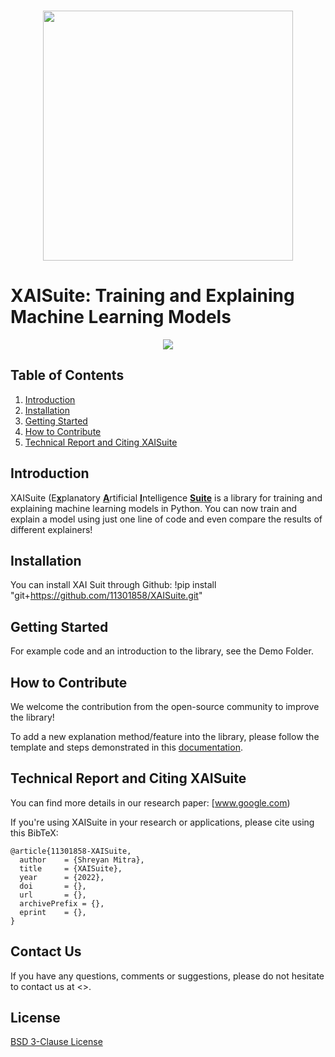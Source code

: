 <p align="center">
    <br>
    <img src="" width="400"/>
    <br>
<p>

# XAISuite: Training and Explaining Machine Learning Models
<div align="center">
  <a href="#">
  <img src="https://img.shields.io/badge/Python-3.7, 3.8, 3.9, 3.10-blue">
  </a>
</div>

## Table of Contents
1. [Introduction](#introduction)
2. [Installation](#installation)
3. [Getting Started](#getting-started)
4. [How to Contribute](https://opensource.salesforce.com/OmniXAI/latest/omnixai.html#how-to-contribute)
5. [Technical Report and Citing XAISuite](#technical-report-and-citing-xaisuite)


## Introduction

XAISuite (E<u><b>x</b></u>planatory <u><b>A</b></u>rtificial <u><b>I</b></u>ntelligence <u><b>Suite</b></u> is a library for training and explaining machine learning models in Python. You can now train and explain a model using just one line of code and even compare the results of different explainers!



## Installation
You can install XAI Suit through Github:
!pip install "git+https://github.com/11301858/XAISuite.git"

## Getting Started

For example code and an introduction to the library, see the Demo Folder.


## How to Contribute

We welcome the contribution from the open-source community to improve the library!

To add a new explanation method/feature into the library, please follow the template and steps demonstrated in this 
[documentation]().

## Technical Report and Citing XAISuite
You can find more details in our research paper: [www.google.com)

If you're using XAISuite in your research or applications, please cite using this BibTeX:
```
@article{11301858-XAISuite,
  author    = {Shreyan Mitra},
  title     = {XAISuite},
  year      = {2022},
  doi       = {},
  url       = {},
  archivePrefix = {},
  eprint    = {},
}
```

## Contact Us
If you have any questions, comments or suggestions, please do not hesitate to contact us at <>.

## License
[BSD 3-Clause License](LICENSE)
